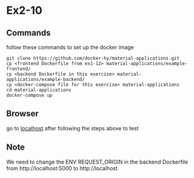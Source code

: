# Ex2-10

## Commands
follow these commands to set up the docker image
```
git clone https://github.com/docker-hy/material-applications.git
cp <frontend Dockerfile from ex1-12> material-applications/example-frontend/
cp <backend Dockerfile in this exercise> material-applications/example-backend/
cp <docker-compose file for this exercise> material-applications
cd material-applications
docker-compose up
```

## Browser
go to [localhost](http://localhost/) after following the steps above to test

## Note
We need to change the ENV REQUEST_ORIGIN in the backend Dockerfile from http://localhost:5000 to http://localhost